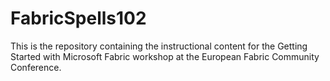 # FabricSpells102
This is the repository containing the instructional content for the Getting Started with Microsoft Fabric workshop at the European Fabric Community Conference.
